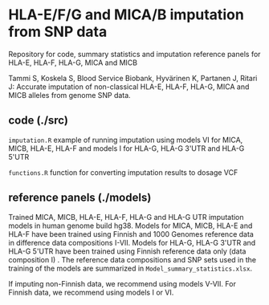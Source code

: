 # HLA-E/F/G and MICA/B imputation from SNP data

Repository for code, summary statistics and imputation reference panels for HLA-E, HLA-F, HLA-G, MICA and MICB

Tammi S, Koskela S, Blood Service Biobank, Hyvärinen K, Partanen J, Ritari J: Accurate imputation of non-classical HLA-E, HLA-F, HLA-G, MICA and MICB alleles from genome SNP data.

## code (./src)

`imputation.R` example of running imputation using models VI for MICA, MICB, HLA-E, HLA-F and models I for HLA-G, HLA-G 3'UTR and HLA-G 5'UTR

`functions.R` function for converting imputation results to dosage VCF

## reference panels (./models)
Trained MICA, MICB, HLA-E, HLA-F, HLA-G and HLA-G UTR imputation models in human genome build hg38. Models for MICA, MICB, HLA-E and HLA-F have been trained using Finnish and 1000 Genomes reference data in difference data compositions I-VII. Models for HLA-G, HLA-G 3'UTR and HLA-G 5'UTR have been trained using Finnish reference data only (data composition I) . The reference data compositions and SNP sets used in the training of the models are summarized in `Model_summary_statistics.xlsx`.

If imputing non-Finnish data, we recommend using models V-VII. For Finnish data, we recommend using models I or VI.

